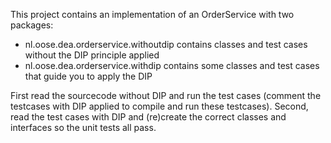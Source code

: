 This project contains an implementation of an OrderService with two packages:
* nl.oose.dea.orderservice.withoutdip contains classes and test cases without the DIP principle applied
* nl.oose.dea.orderservice.withdip contains some classes and test cases that guide you to apply the DIP

First read the sourcecode without DIP and run the test cases (comment the testcases with DIP applied to compile and run these testcases).
Second, read the test cases with DIP and (re)create the correct classes and interfaces so the unit tests all pass.